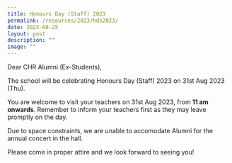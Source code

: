 ```yaml
---
title: Honours Day (Staff) 2023
permalink: /resources/2023/hds2023/
date: 2023-08-25
layout: post
description: ""
image: ""
---
```

Dear CHR Alumni (Ex-Students),

The school will be celebrating Honours Day (Staff) 2023 on 31st Aug 2023 (Thu).

You are welcome to visit your teachers on 31st Aug 2023, from **11 am onwards**. Remember to inform your teachers first as they may leave promptly on the day. 

Due to space constraints, we are unable to accomodate Alumni for the annual concert in the hall. 

Please come in proper attire and we look forward to seeing you!
